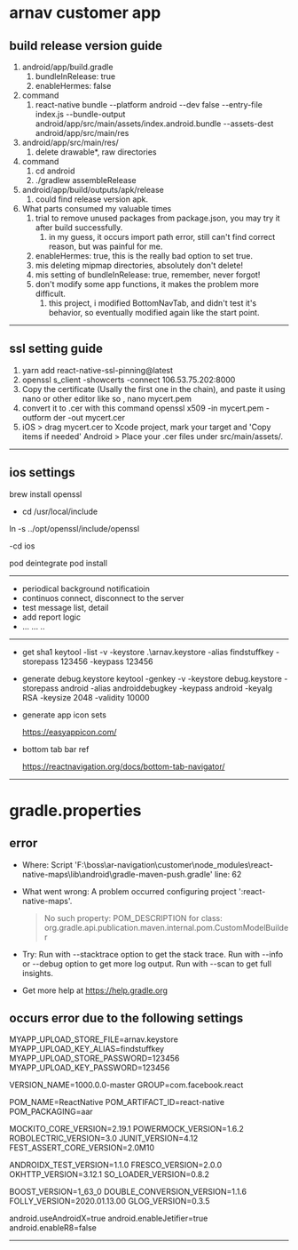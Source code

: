 # arnav customer app

## build release version guide

1. android/app/build.gradle
   1. bundleInRelease: true
   2. enableHermes: false
2. command
   1. react-native bundle --platform android --dev false --entry-file index.js --bundle-output android/app/src/main/assets/index.android.bundle --assets-dest android/app/src/main/res
3. android/app/src/main/res/
   1. delete drawable\*, raw directories
4. command
   1. cd android
   2. ./gradlew assembleRelease
5. android/app/build/outputs/apk/release
   1. could find release version apk.
6. What parts consumed my valuable times
   1. trial to remove unused packages from package.json, you may try it after build successfully.
      1. in my guess, it occurs import path error, still can't find correct reason, but was painful for me.
   2. enableHermes: true, this is the really bad option to set true.
   3. mis deleting mipmap directories, absolutely don't delete!
   4. mis setting of bundleInRelease: true, remember, never forgot!
   5. don't modify some app functions, it makes the problem more difficult.
      1. this project, i modified BottomNavTab, and didn't test it's behavior, so eventually modified again like the start point.

---

## ssl setting guide

1. yarn add react-native-ssl-pinning@latest
2. openssl s_client -showcerts -connect 106.53.75.202:8000
3. Copy the certificate (Usally the first one in the chain), and paste it using nano or other editor like so , nano mycert.pem
4. convert it to .cer with this command openssl x509 -in mycert.pem -outform der -out mycert.cer
5. iOS > drag mycert.cer to Xcode project, mark your target and 'Copy items if needed'
   Android > Place your .cer files under src/main/assets/.

---

## ios settings

brew install openssl

- cd /usr/local/include

ln -s ../opt/openssl/include/openssl

-cd ios

pod deintegrate
pod install

---

- periodical background notificatioin
- continuos connect, disconnect to the server
- test message list, detail
- add report logic
- ... ... ..

---

- get sha1
  keytool -list -v -keystore .\arnav.keystore -alias findstuffkey -storepass 123456 -keypass 123456

- generate debug.keystore
  keytool -genkey -v -keystore debug.keystore -storepass android -alias androiddebugkey -keypass android -keyalg RSA -keysize 2048 -validity 10000

- generate app icon sets

  https://easyappicon.com/

- bottom tab bar ref

  https://reactnavigation.org/docs/bottom-tab-navigator/

---

# gradle.properties

## error

- Where:
  Script 'F:\boss\ar-navigation\customer\node_modules\react-native-maps\lib\android\gradle-maven-push.gradle' line: 62

- What went wrong:
  A problem occurred configuring project ':react-native-maps'.

  > No such property: POM_DESCRIPTION for class: org.gradle.api.publication.maven.internal.pom.CustomModelBuilder

- Try:
  Run with --stacktrace option to get the stack trace. Run with --info or --debug option to get more log output. Run with --scan to get full insights.

- Get more help at https://help.gradle.org

## occurs error due to the following settings

MYAPP_UPLOAD_STORE_FILE=arnav.keystore
MYAPP_UPLOAD_KEY_ALIAS=findstuffkey
MYAPP_UPLOAD_STORE_PASSWORD=123456
MYAPP_UPLOAD_KEY_PASSWORD=123456

VERSION_NAME=1000.0.0-master
GROUP=com.facebook.react

POM_NAME=ReactNative
POM_ARTIFACT_ID=react-native
POM_PACKAGING=aar

MOCKITO_CORE_VERSION=2.19.1
POWERMOCK_VERSION=1.6.2
ROBOLECTRIC_VERSION=3.0
JUNIT_VERSION=4.12
FEST_ASSERT_CORE_VERSION=2.0M10

ANDROIDX_TEST_VERSION=1.1.0
FRESCO_VERSION=2.0.0
OKHTTP_VERSION=3.12.1
SO_LOADER_VERSION=0.8.2

BOOST_VERSION=1_63_0
DOUBLE_CONVERSION_VERSION=1.1.6
FOLLY_VERSION=2020.01.13.00
GLOG_VERSION=0.3.5

android.useAndroidX=true
android.enableJetifier=true
android.enableR8=false

---
